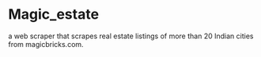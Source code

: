 # Magic_estate


a web scraper that scrapes real estate listings of more than 20 Indian cities from magicbricks.com.
